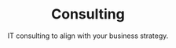 ---sort_key: 2layout: "sku"id: consulting-daytitle: "Consulting"heading: "Consulting"subtitle: "IT consulting to align with your business strategy. "category: "Consulting"category_description: "Consulting to understand your business and offer solutions to achieve your mission."features: - feature: "Learn about your business processes and challenges" - feature: "Develop a suitable strategy to solve your challenges"price: "120"unit: "day"---
